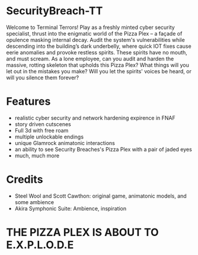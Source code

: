# SecurityBreach-TT
Welcome to Terminal Terrors! Play as a freshly minted cyber security specialist, thrust into the enigmatic world of the Pizza Plex – a façade of opulence masking internal decay. Audit the system's vulnerabilities while descending into the building’s dark underbelly, where quick IOT fixes cause eerie anomalies and provoke restless spirits. These spirits have no mouth, and must scream. As a lone employee, can you audit and harden the massive, rotting skeleton that upholds this Pizza Plex? What things will you let out in the mistakes you make? Will you let the spirits' voices be heard, or will you silence them forever?

# Features
- realistic cyber security and network hardening expirence in FNAF
- story driven cutscenes
- Full 3d with free roam
- multiple unlockable endings
- unique Glamrock animatonic interactions
- an ability to see Security Breaches's Pizza Plex with a pair of jaded eyes
- much, much more

# Credits
- Steel Wool and Scott Cawthon: original game, animatonic models, and some ambience
- Akira Symphonic Suite: Ambience, inspiration

# THE PIZZA PLEX IS ABOUT TO E.X.P.L.O.D.E
